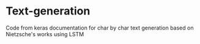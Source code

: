 # Text-generation
Code from keras documentation for char by char text generation based on Nietzsche's works using LSTM
